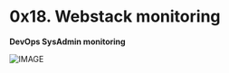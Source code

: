# 0x18. Webstack monitoring
**DevOps  SysAdmin  monitoring**

![IMAGE](https://s3.amazonaws.com/intranet-projects-files/holbertonschool-sysadmin_devops/281/hb3pAsO.png)

